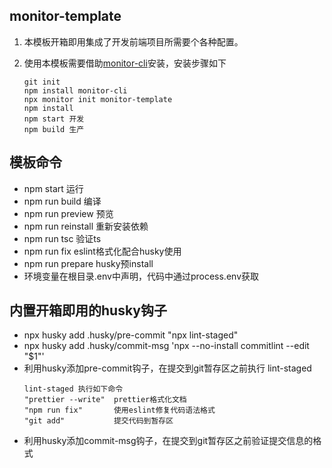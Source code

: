 ## monitor-template

1. 本模板开箱即用集成了开发前端项目所需要个各种配置。
2. 使用本模板需要借助[monitor-cli](https://npm.alibaba-inc.com/package/@ali/monitor-cli)安装，安装步骤如下
   
    ```
    git init
    npm install monitor-cli
    npx monitor init monitor-template
    npm install
    npm start 开发
    npm build 生产
    ```
## 模板命令

+ npm start           运行
+ npm run build       编译
+ npm run preview     预览
+ npm run reinstall   重新安装依赖
+ npm run tsc         验证ts
+ npm run fix         eslint格式化配合husky使用
+ npm run prepare     husky预install
+ 环境变量在根目录.env中声明，代码中通过process.env获取

## 内置开箱即用的husky钩子

+ npx husky add .husky/pre-commit "npx lint-staged"
+ npx husky add .husky/commit-msg 'npx --no-install commitlint --edit "$1"'
+ 利用husky添加pre-commit钩子，在提交到git暂存区之前执行 lint-staged
  ```
  lint-staged 执行如下命令
  "prettier --write"  prettier格式化文档
  "npm run fix"       使用eslint修复代码语法格式
  "git add"           提交代码到暂存区
  ```
+ 利用husky添加commit-msg钩子，在提交到git暂存区之前验证提交信息的格式
